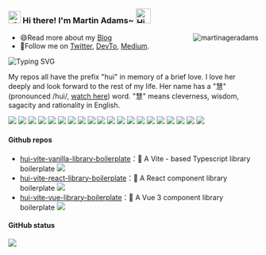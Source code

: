 <h3>
  <img src="https://media.giphy.com/media/hvRJCLFzcasrR4ia7z/giphy.gif" width="25" alt="手势">
  Hi there! I'm Martin Adams~ 
  <img src="https://emojis.slackmojis.com/emojis/images/1588866973/8934/hellokittydance.gif?1588866973" alt="Hi" width="30" />
</h3>

<a href="https://github.com/martinageradams">
  <div align="right" >
    <img align="right" src="https://count.getloli.com/get/@:martinageradams" alt="martinageradams" />
  </div>
</a>

<!-- ======================================= -->

- 😄Read more about my [Blog](http://www.martinageradams.com)
- 👯Follow me on [Twitter](https://twitter.com/martinageradams), [DevTo](https://dev.to/martinageradams), [Medium](https://medium.com/@martinageradams).

<!-- https://readme-typing-svg.demolab.com/demo/ -->

![Typing SVG](https://readme-typing-svg.herokuapp.com?font=DynaPuff&size=20&pause=1000&color=9999FF&center=true&vCenter=true&width=500&height=22&lines=A+passionate+web+developer+based+in+Chengdu.++%F0%9F%91%8B)

My repos all have the prefix "hui" in memory of a brief love. I love her deeply and look forward to the rest of my life. Her name has a "慧"(pronounced /huì/, [watch here](https://www.youtube.com/watch?v=2akd8TH_SW0&t=17s)) word. "慧" means cleverness, wisdom, sagacity and rationality in English.

<!-- ======================================= -->

![](https://img.shields.io/badge/-Nodejs-43853d?style=flat-square&logo=Node.js&logoColor=white) ![](https://img.shields.io/badge/-WebRTC-008000?style=flat-square&logo=WebRTC&labelColor=90EE90&color=fff) ![](https://img.shields.io/badge/-JavaScript-e5cd0c?style=flat-square&logo=JavaScript&labelColor=f7df1e&logoColor=000) ![](https://img.shields.io/badge/-TypeScript-3178C6?style=flat-square&logo=TypeScript&logoColor=white&color=blue) ![](https://img.shields.io/badge/-Vue.js-29beb0?style=flat-square&logo=vue.js&labelColor=ffffff&color=4FC08D) ![](https://img.shields.io/badge/-React-29beb0?style=flat-square&logo=React&labelColor=ffffff&color=61DAFB) ![](https://img.shields.io/badge/-WebPack-1C78C0?style=flat-square&logo=WebPack&logoColor=white) ![](https://img.shields.io/badge/-Electron-white?style=flat-square&logo=electron&logoColor=white&color=47848F) ![](https://img.shields.io/badge/-Three.js-000000?style=flat-square&logo=Three.js) ![](https://img.shields.io/badge/-MiniProgram-008000?style=flat-square&logo=WeChat&labelColor=fff&color=07C160) ![](https://img.shields.io/badge/-NPM-CB3837?style=flat-square&logo=npm&logoColor=white) ![](https://img.shields.io/badge/-Github_Actions-2088FF?style=flat-square&logo=github-actions&logoColor=white) [![](https://img.shields.io/badge/-Gist-black?style=flat-square&logo=GitHub&labelColor=blue&color=fff&logoColor=fff)](https://gist.github.com/martinageradams) ![](https://img.shields.io/badge/-Tampermonkey-black?style=flat-square&logo=Tampermonkey&labelColor=black&color=00485B) ![](https://img.shields.io/badge/-KaliLinux-white?style=flat-square&logo=KaliLinux&logoColor=white&color=blue) ![](https://img.shields.io/badge/-MySQL-white?style=flat-square&logo=MySQL&logoColor=white&color=fff&labelColor=4479A1) ![](https://img.shields.io/badge/-CodePen-white?style=flat-square&logo=CodePen&logoColor=white&color=000) ![](https://img.shields.io/badge/-Jenkins-white?style=flat-square&logo=Jenkins&labelColor=D24939&color=white&logoColor=white) ![](https://img.shields.io/badge/-Docker-white?style=flat-square&logo=Docker&labelColor=2496ED&color=2496ED&logoColor=white) ![](https://img.shields.io/badge/-Bilibili-white?style=flat-square&logo=Bilibili&labelColor=00A1D6&logoColor=white)

<!-- ======================================= -->

#### Github repos 

- [hui-vite-vanilla-library-boilerplate](https://github.com/martinageradams/hui-vite-vanilla-library-boilerplate)：🚙 A Vite - based Typescript library boilerplate [![](https://img.shields.io/github/stars/martinageradams/hui-vite-vanilla-library-boilerplate)](https://github.com/martinageradams/hui-vite-vanilla-library-boilerplate)
- [hui-vite-react-library-boilerplate](https://github.com/martinageradams/hui-vite-react-library-boilerplate)：🚕 A React component library boilerplate [![](https://img.shields.io/github/stars/martinageradams/hui-vite-react-library-boilerplate)](https://github.com/martinageradams/hui-vite-react-library-boilerplate) 
- [hui-vite-vue-library-boilerplate](https://github.com/martinageradams/hui-vite-vue-library-boilerplate)：🚗 A Vue 3 component library boilerplate [![](https://img.shields.io/github/stars/martinageradams/hui-vite-vue-library-boilerplate)](https://github.com/martinageradams/hui-vite-vue-library-boilerplate)
<!-- - [vue-super-admin](https://github.com/martinageradams/vue-super-admin)：🚗 一个适用于个人 ，团队协同开发的 vue3.2👆 精简管理后台模板。  [![](https://img.shields.io/github/stars/martinageradams/vue-super-admin)](https://github.com/martinageradams/vue-super-admin) 
- [dev-boy](https://github.com/martinageradams/dev-boy)：🛠️An awesome terminal cli toolkit.(小而美的 cli 工具包)🧰  [![](https://img.shields.io/github/stars/martinageradams/dev-boy)](https://github.com/martinageradams/dev-boy)     [![](https://img.shields.io/npm/dt/dev-boy?style=flat&label=downloads&color=cb3837&labelColor=cb0000&logo=npm)](https://www.npmjs.com/package/dev-boy)
- [ding-trans](https://github.com/martinageradams/ding-trans)：🌈一个在终端上翻译的工具，支持有道翻译和 DeepL 翻译。  [![](https://img.shields.io/github/stars/martinageradams/ding-trans)](https://github.com/martinageradams/ding-trans)     [![](https://img.shields.io/npm/dt/ding-trans?style=flat&label=downloads&color=cb3837&labelColor=cb0000&logo=npm)](https://www.npmjs.com/package/ding-trans)
- [prm-cli](https://github.com/martinageradams/prm-cli)：🦄快速切换包管理工具的镜像源  [![](https://img.shields.io/github/stars/martinageradams/prm-cli)](https://github.com/martinageradams/prm-cli)     [![](https://img.shields.io/npm/dt/prm-cli?style=flat&label=downloads&color=cb3837&labelColor=cb0000&logo=npm)](https://www.npmjs.com/package/prm-cli) -->

<!-- ======================================= -->

#### GitHub status

![](https://github-readme-activity-graph.cyclic.app/graph?username=martinageradams&theme=github)

<!-- | ![](https://github-readme-stats.vercel.app/api?username=martinageradams&show_icons=truee&include_all_commits=true&theme=onedark&hide=prs) | ![](https://github-readme-stats.vercel.app/api/top-langs/?username=martinageradams&layout=compact&show_icons=truee&include_all_commits=true&theme=onedark&card_width=230) |
| ---- | ---- | -->
